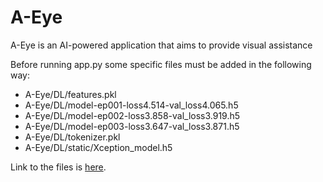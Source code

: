 # A-Eye
A-Eye is an AI-powered application that aims to provide visual assistance

Before running app.py some specific files must be added in the following way:
- A-Eye/DL/features.pkl
- A-Eye/DL/model-ep001-loss4.514-val_loss4.065.h5
- A-Eye/DL/model-ep002-loss3.858-val_loss3.919.h5
- A-Eye/DL/model-ep003-loss3.647-val_loss3.871.h5
- A-Eye/DL/tokenizer.pkl
- A-Eye/DL/static/Xception_model.h5


Link to the files is [here](https://drive.google.com/drive/folders/1AW2n1-jqlFfbtIItyD-koEju9bw58tzL?usp=sharing).
